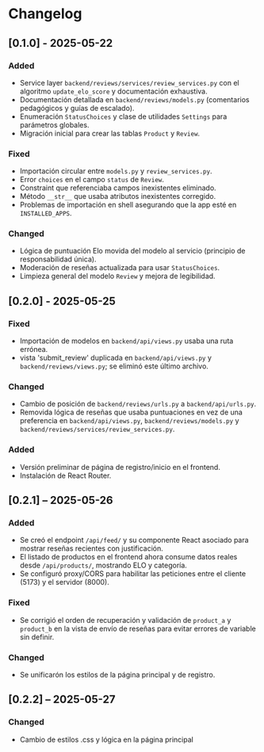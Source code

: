 # Changelog

## [0.1.0] - 2025-05-22

### Added
- Service layer `backend/reviews/services/review_services.py` con el algoritmo `update_elo_score` y documentación exhaustiva.
- Documentación detallada en `backend/reviews/models.py` (comentarios pedagógicos y guías de escalado).
- Enumeración `StatusChoices` y clase de utilidades `Settings` para parámetros globales.
- Migración inicial para crear las tablas `Product` y `Review`.

### Fixed
- Importación circular entre `models.py` y `review_services.py`.
- Error `choices` en el campo `status` de `Review`.
- Constraint que referenciaba campos inexistentes eliminado.
- Método `__str__` que usaba atributos inexistentes corregido.
- Problemas de importación en shell asegurando que la app esté en `INSTALLED_APPS`.

### Changed
- Lógica de puntuación Elo movida del modelo al servicio (principio de responsabilidad única).
- Moderación de reseñas actualizada para usar `StatusChoices`.
- Limpieza general del modelo `Review` y mejora de legibilidad.

## [0.2.0] - 2025-05-25

### Fixed
- Importación de modelos en `backend/api/views.py` usaba una ruta errónea.
- vista 'submit_review' duplicada en `backend/api/views.py` y `backend/reviews/views.py`; se eliminó este último archivo.

### Changed
- Cambio de posición de `backend/reviews/urls.py` a `backend/api/urls.py`.
- Removida lógica de reseñas que usaba puntuaciones en vez de una preferencia en `backend/api/views.py`, `backend/reviews/models.py` y `backend/reviews/services/review_services.py`.

### Added
- Versión preliminar de página de registro/inicio en el frontend.
- Instalación de React Router.

## [0.2.1] – 2025-05-26

### Added
- Se creó el endpoint `/api/feed/` y su componente React asociado para mostrar reseñas recientes con justificación.
- El listado de productos en el frontend ahora consume datos reales desde `/api/products/`, mostrando ELO y categoría.
- Se configuró proxy/CORS para habilitar las peticiones entre el cliente (5173) y el servidor (8000).

### Fixed
- Se corrigió el orden de recuperación y validación de `product_a` y `product_b` en la vista de envío de reseñas para evitar errores de variable sin definir.

### Changed
- Se unificarón los estilos de la página principal y de registro.

## [0.2.2] – 2025-05-27

### Changed
- Cambio de estilos .css y lógica en la página principal

